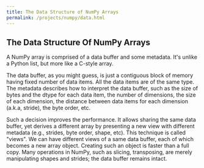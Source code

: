 ```yaml
---
title: The Data Structure of NumPy Arrays
permalink: /projects/numpy/data.html
---
```


## The Data Structure Of NumPy Arrays

A NumPy array is comprised of a data buffer and some metadata. It's unlike a Python list, but more like a C-style array.

The data buffer, as you might guess, is just a contiguous block of memory having fixed number of data items. All the data items are of the same type. The metadata describes how to interpret the data buffer, such as the size of bytes and the dtype for each data item, the number of dimensions, the size of each dimension, the distance between data items for each dimension (a.k.a, stride), the byte order, etc.

Such a decision improves the performance. It allows sharing the same data buffer, yet derives a different array by presenting a new view with different metadata (e.g., strides, byte order, shape, etc). This technique is called "views". We can have different views of a same data buffer, each of which becomes a new array object. Creating such an object is faster than a full copy. Many operations in NumPy, such as slicing, transposing, are merely manipulating shapes and strides; the data buffer remains intact.

